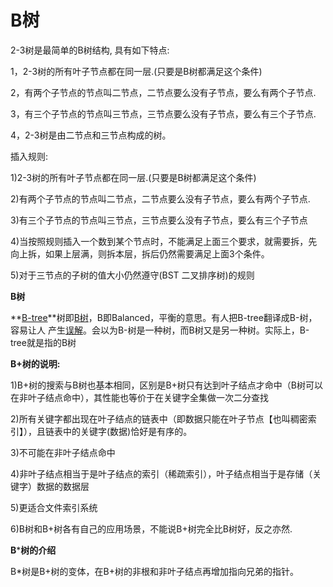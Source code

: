 # B树



2-3树是最简单的B树结构, 具有如下特点:



1，2-3树的所有叶子节点都在同一层.(只要是B树都满足这个条件)

2，有两个子节点的节点叫二节点，二节点要么没有子节点，要么有两个子节点.

3，有三个子节点的节点叫三节点，三节点要么没有子节点，要么有三个子节点.

4，2-3树是由二节点和三节点构成的树。



插入规则:

1)2-3树的所有叶子节点都在同一层.(只要是B树都满足这个条件)

2)有两个子节点的节点叫二节点，二节点要么没有子节点，要么有两个子节点.

3)有三个子节点的节点叫三节点，三节点要么没有子节点，要么有三个子节点

4)当按照规则插入一个数到某个节点时，不能满足上面三个要求，就需要拆，先向上拆，如果上层满，则拆本层，拆后仍然需要满足上面3个条件。 

5)对于三节点的子树的值大小仍然遵守(BST 二叉排序树)的规则



**B树**

**[B-tree](https://baike.baidu.com/item/B-tree/6606402)**树即[B](https://baike.baidu.com/item/B树/5411672)[树](https://baike.baidu.com/item/B树/5411672)，B即Balanced，平衡的意思。有人把B-tree翻译成B-树，容易让人
 产生[误解](https://baike.baidu.com/item/误解/8094198)。会以为B-树是一种树，而B树又是另一种树。实际上，B-tree就是指的B树



**B+树的说明:**

1)B+树的搜索与B树也基本相同，区别是B+树只有达到叶子结点才命中（B树可以在非叶子结点命中），其性能也等价于在关键字全集做一次二分查找

2)所有关键字都出现在叶子结点的链表中（即数据只能在叶子节点【也叫稠密索引】），且链表中的关键字(数据)恰好是有序的。

3)不可能在非叶子结点命中

4)非叶子结点相当于是叶子结点的索引（稀疏索引），叶子结点相当于是存储（关键字）数据的数据层

5)更适合文件索引系统

6)B树和B+树各有自己的应用场景，不能说B+树完全比B树好，反之亦然.



**B*****树的介绍**

B*树是B+树的变体，在B+树的非根和非叶子结点再增加指向兄弟的指针。